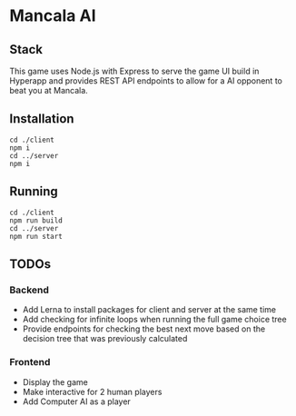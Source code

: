 
# Mancala AI

## Stack

This game uses Node.js with Express to serve the game UI build in Hyperapp and provides REST API endpoints to allow for a AI opponent to beat you at Mancala.

## Installation

```
cd ./client
npm i
cd ../server
npm i
```

## Running

```
cd ./client
npm run build
cd ../server
npm run start
```


## TODOs

### Backend
- Add Lerna to install packages for client and server at the same time
- Add checking for infinite loops when running the full game choice tree
- Provide endpoints for checking the best next move based on the decision tree that was previously calculated

### Frontend
- Display the game
- Make interactive for 2 human players
- Add Computer AI as a player
